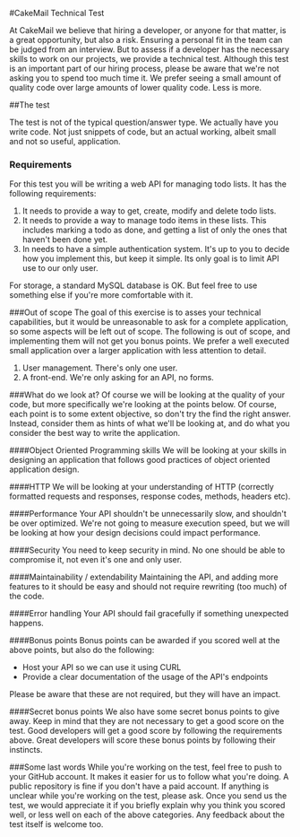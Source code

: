 #CakeMail Technical Test

At CakeMail we believe that hiring a developer, or anyone for that matter, is  a great opportunity, but also a risk. Ensuring a personal fit in the team can be judged from an interview. But to assess if a developer has the necessary skills to work on our projects, we provide a technical test. Although this test is an important part of our hiring process, please be aware that we're not asking you to spend too much time it. We prefer seeing a small amount of quality code over large amounts of lower quality code. Less is more.


##The test

The test is not of the typical question/answer type. We actually have you write code. Not just snippets of code, but an actual working, albeit small and not so useful, application.

### Requirements
For this test you will be writing a web API for managing todo lists. It has the following requirements:

1. It needs to provide a way to get, create, modify and delete todo lists.
2. It needs to provide a way to manage todo items in these lists. This includes marking a todo as done, and getting a list of only the ones that haven't been done yet. 
3. In needs to have a simple authentication system. It's up to you to decide how you implement this, but keep it simple. Its only goal is to limit API use to our only user.

For storage, a standard MySQL database is OK. But feel free to use something else if you're more comfortable with it.

###Out of scope
The goal of this exercise is to asses your technical capabilities, but it would be unreasonable to ask for a complete application, so some aspects will be left out of scope. The following is out of scope, and implementing them will not get you bonus points. We prefer a well executed small application over a larger application with less attention to detail.

1. User management. There's only one user.
2. A front-end. We're only asking for an API, no forms.

###What do we look at?
Of course we will be looking at the quality of your code, but more specifically we're looking at the points below. Of course, each point is to some extent objective, so don't try the find the right answer. Instead, consider them as hints of what we'll be looking at, and do what you consider the best way to write the application.


####Object Oriented Programming skills
We will be looking at your skills in designing an application that follows good practices of object oriented application design.

####HTTP
We will be looking at your understanding of HTTP (correctly formatted requests and responses, response codes, methods, headers etc).

####Performance
Your API shouldn't be unnecessarily slow, and shouldn't be over optimized. We're not going to measure execution speed, but we will be looking at how your design decisions could impact performance.

####Security
You need to keep security in mind. No one should be able to compromise it, not even it's one and only user.

####Maintainability / extendability
Maintaining the API, and adding more features to it should be easy and should not require rewriting (too much) of the code.

####Error handling
Your API should fail gracefully if something unexpected happens.

####Bonus points
Bonus points can be awarded if you scored well at the above points, but also do the following:

- Host your API so we can use it using CURL
- Provide a clear documentation of the usage of the API's endpoints

Please be aware that these are not required, but they will have an impact.

####Secret bonus points
We also have some secret bonus points to give away. Keep in mind that they are not necessary to get a good score on the test. Good developers will get a good score by following the requirements above. Great developers will score these bonus points by following their instincts.



###Some last words
While you're working on the test, feel free to push to your GitHub account. It makes it easier for us to follow what you're doing. A public repository is fine if you don't have a paid account. If anything is unclear while you're working on the test, please ask. Once you send us the test, we would appreciate it if you briefly explain why you think you scored well, or less well on each of the above categories. Any feedback about the test itself is welcome too.
